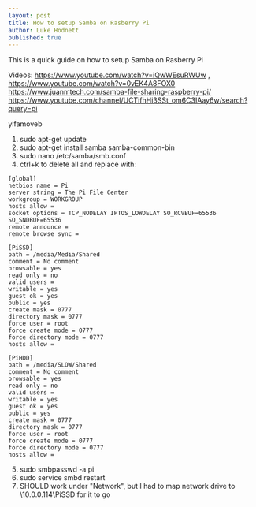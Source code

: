 ```yaml
---
layout: post
title: How to setup Samba on Rasberry Pi
author: Luke Hodnett
published: true
---
```

This is a quick guide on how to setup Samba on Rasberry Pi
<!--more-->
Videos: https://www.youtube.com/watch?v=iQwWEsuRWUw , https://www.youtube.com/watch?v=0vEK4A8FOX0
https://www.juanmtech.com/samba-file-sharing-raspberry-pi/
https://www.youtube.com/channel/UCTifhHi3SSt_om6C3IAay6w/search?query=pi

yifamoveb

1) sudo apt-get update
2) sudo apt-get install samba samba-common-bin
3) sudo nano /etc/samba/smb.conf
4) ctrl+k to delete all and replace with:
```
[global]
netbios name = Pi
server string = The Pi File Center
workgroup = WORKGROUP
hosts allow =
socket options = TCP_NODELAY IPTOS_LOWDELAY SO_RCVBUF=65536 SO_SNDBUF=65536
remote announce =
remote browse sync =

[PiSSD]
path = /media/Media/Shared
comment = No comment
browsable = yes
read only = no
valid users =
writable = yes
guest ok = yes
public = yes
create mask = 0777
directory mask = 0777
force user = root
force create mode = 0777
force directory mode = 0777
hosts allow =

[PiHDD]
path = /media/SLOW/Shared
comment = No comment
browsable = yes
read only = no
valid users =
writable = yes
guest ok = yes
public = yes
create mask = 0777
directory mask = 0777
force user = root
force create mode = 0777
force directory mode = 0777
hosts allow =
```
5) sudo smbpasswd -a pi
6) sudo service smbd restart
7) SHOULD work under "Network", but I had to map network drive to \\10.0.0.114\PiSSD for it to go
